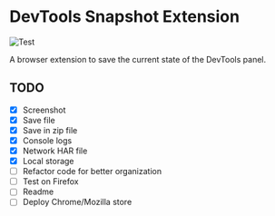 # DevTools Snapshot Extension

![Test](https://github.com/nunofaria11/devtools-snapshot-ext/workflows/Test/badge.svg)

A browser extension to save the current state of the DevTools panel.

## TODO
- [X] Screenshot
- [X] Save file
- [X] Save in zip file
- [X] Console logs
- [X] Network HAR file
- [X] Local storage
- [ ] Refactor code for better organization
- [ ] Test on Firefox
- [ ] Readme
- [ ] Deploy Chrome/Mozilla store